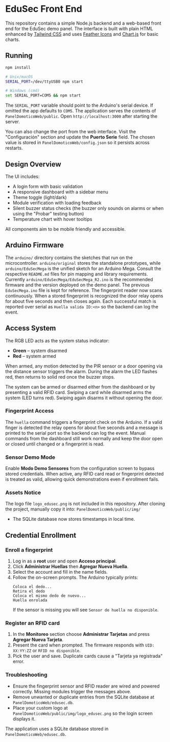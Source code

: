 # EduSec Front End

This repository contains a simple Node.js backend and a web-based front end for the EduSec demo panel. The interface is built with plain HTML enhanced by [Tailwind CSS](https://tailwindcss.com/) and uses [Feather Icons](https://feathericons.com/) and [Chart.js](https://www.chartjs.org/) for basic charts.

## Running

```bash
npm install

# Unix/macOS
SERIAL_PORT=/dev/ttyUSB0 npm start

# Windows (cmd)
set SERIAL_PORT=COM5 && npm start
```
The `SERIAL_PORT` variable should point to the Arduino's serial device. If
omitted the app defaults to `COM5`. The application serves the contents of
`PanelDomoticoWeb/public`. Open `http://localhost:3000` after starting the
server.

You can also change the port from the web interface. Visit the "Configuración"
section and update the **Puerto Serie** field. The chosen value is stored in
`PanelDomoticoWeb/config.json` so it persists across restarts.

## Design Overview

The UI includes:

- A login form with basic validation
- A responsive dashboard with a sidebar menu
- Theme toggle (light/dark)
- Module verification with loading feedback
- Silent buzzer status checks (the buzzer only sounds on alarms or when
  using the "Probar" testing button)
- Temperature chart with hover tooltips


All components aim to be mobile friendly and accessible.

## Arduino Firmware

The `arduino/` directory contains the sketches that run on the microcontroller.
`arduino/original` stores the standalone prototypes, while
`arduino/EduSecMega` is the unified sketch for an Arduino Mega. Consult the
respective `README.md` files for pin mapping and library requirements.
Currently `arduino/EduSecMega/EduSecMega_R2.ino` is the recommended firmware and the version deployed on the demo panel. The previous `EduSecMega.ino` file is kept for reference.
The fingerprint reader now scans continuously. When a stored fingerprint is recognized the door relay opens for about five seconds and then closes again. Each successful match is reported over serial as `Huella valida ID:<n>` so the backend can log the event.

## Access System

The RGB LED acts as the system status indicator:

- **Green** – system disarmed
- **Red** – system armed

When armed, any motion detected by the PIR sensor or a door opening via the distance sensor triggers the alarm. During the alarm the LED flashes red, then returns to solid red once the buzzer stops.

The system can be armed or disarmed either from the dashboard or by presenting a valid RFID card. Swiping a card while disarmed arms the system (LED turns red). Swiping again disarms it without opening the door.

### Fingerprint Access

The `huella` command triggers a fingerprint check on the Arduino. If a valid finger is detected the relay opens for about five seconds and a message is printed to the serial port so the backend can log the event. Manual commands from the dashboard still work normally and keep the door open or closed until changed or a fingerprint is read.

### Sensor Demo Mode

Enable **Modo Demo Sensores** from the configuration screen to bypass stored credentials. When active, any RFID card read or fingerprint detected is treated as valid, allowing quick demonstrations even if enrollment fails.

### Assets Notice
The logo file `logo_edusec.png` is not included in this repository.
After cloning the project, manually copy it into:
`PanelDomoticoWeb/public/img/`
- The SQLite database now stores timestamps in local time.


## Credential Enrollment

### Enroll a fingerprint
1. Log in as a **root** user and open **Acceso principal**.
2. Click **Administrar Huellas** then **Agregar Nueva Huella**.
3. Select the account and fill in the name fields.
4. Follow the on-screen prompts. The Arduino typically prints:
   ```
   Coloca el dedo...
   Retira el dedo
   Coloca el mismo dedo de nuevo...
   Huella enrolada
   ```
   If the sensor is missing you will see `Sensor de huella no disponible`.

### Register an RFID card
1. In the **Monitoreo** section choose **Administrar Tarjetas** and press **Agregar Nueva Tarjeta**.
2. Present the card when prompted. The firmware responds with `UID: XX:YY:ZZ` or `RFID no disponible`.
3. Pick the user and save. Duplicate cards cause a "Tarjeta ya registrada" error.

### Troubleshooting
- Ensure the fingerprint sensor and RFID reader are wired and powered correctly. Missing modules trigger the messages above.
- Remove unwanted or duplicate entries from the SQLite database at `PanelDomoticoWeb/edusec.db`.
- Place your custom logo at `PanelDomoticoWeb/public/img/logo_edusec.png` so the login screen displays it.

The application uses a SQLite database stored in `PanelDomoticoWeb/edusec.db`.
